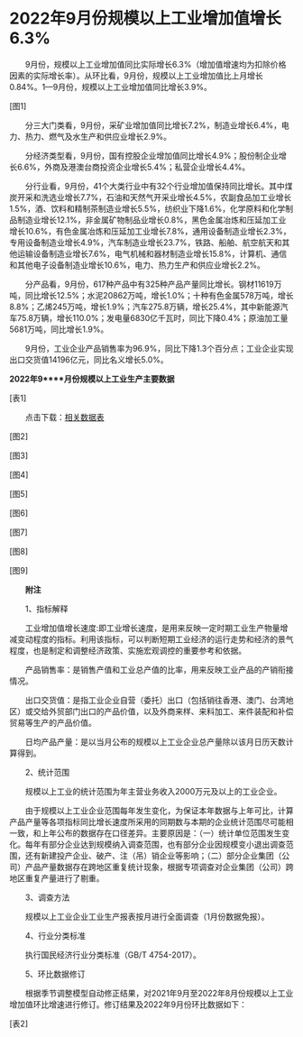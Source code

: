 # 2022年9月份规模以上工业增加值增长6.3%

　　9月份，规模以上工业增加值同比实际增长6.3%（增加值增速均为扣除价格因素的实际增长率）。从环比看，9月份，规模以上工业增加值比上月增长0.84%。1—9月份，规模以上工业增加值同比增长3.9%。

\[图1\]

　　分三大门类看，9月份，采矿业增加值同比增长7.2%，制造业增长6.4%，电力、热力、燃气及水生产和供应业增长2.9%。

　　分经济类型看，9月份，国有控股企业增加值同比增长4.9%；股份制企业增长6.6%，外商及港澳台商投资企业增长5.4%；私营企业增长4.4%。

　　分行业看，9月份，41个大类行业中有32个行业增加值保持同比增长。其中煤炭开采和洗选业增长7.7%，石油和天然气开采业增长4.5%，农副食品加工业增长1.5%，酒、饮料和精制茶制造业增长5.5%，纺织业下降1.6%，化学原料和化学制品制造业增长12.1%，非金属矿物制品业增长0.8%，黑色金属冶炼和压延加工业增长10.6%，有色金属冶炼和压延加工业增长7.8%，通用设备制造业增长2.3%，专用设备制造业增长4.9%，汽车制造业增长23.7%，铁路、船舶、航空航天和其他运输设备制造业增长7.6%，电气机械和器材制造业增长15.8%，计算机、通信和其他电子设备制造业增长10.6%，电力、热力生产和供应业增长2.2%。

　　分产品看，9月份，617种产品中有325种产品产量同比增长。钢材11619万吨，同比增长12.5%；水泥20862万吨，增长1.0%；十种有色金属578万吨，增长8.8%；乙烯245万吨，增长1.9%；汽车275.8万辆，增长25.4%，其中新能源汽车75.8万辆，增长110.0%；发电量6830亿千瓦时，同比下降0.4%；原油加工量5681万吨，同比增长1.9%。

　　9月份，工业企业产品销售率为96.9%，同比下降1.3个百分点；工业企业实现出口交货值14196亿元，同比名义增长5.0%。

**2022****年****9****月份规模以上工业生产主要数据**

\[表1\]

　　点击下载：[相关数据表](http://www.stats.gov.cn/sj/zxfb/202302/W020230203610082973413.xlsx)

\[图2\]

\[图3\]

\[图4\]

\[图5\]

\[图6\]

\[图7\]

\[图8\]

\[图9\]

　　**附注**

　　1、指标解释

　　工业增加值增长速度:即工业增长速度，是用来反映一定时期工业生产物量增减变动程度的指标。利用该指标，可以判断短期工业经济的运行走势和经济的景气程度，也是制定和调整经济政策、实施宏观调控的重要参考和依据。

　　产品销售率：是销售产值和工业总产值的比率，用来反映工业产品的产销衔接情况。

　　出口交货值：是指工业企业自营（委托）出口（包括销往香港、澳门、台湾地区）或交给外贸部门出口的产品价值，以及外商来样、来料加工、来件装配和补偿贸易等生产的产品价值。

　　日均产品产量：是以当月公布的规模以上工业企业总产量除以该月日历天数计算得到。

　　2、统计范围

　　规模以上工业的统计范围为年主营业务收入2000万元及以上的工业企业。

　　由于规模以上工业企业范围每年发生变化，为保证本年数据与上年可比，计算产品产量等各项指标同比增长速度所采用的同期数与本期的企业统计范围尽可能相一致，和上年公布的数据存在口径差异。主要原因是：（一）统计单位范围发生变化。每年有部分企业达到规模纳入调查范围，也有部分企业因规模变小退出调查范围，还有新建投产企业、破产、注（吊）销企业等影响；（二）部分企业集团（公司）产品产量数据存在跨地区重复统计现象，根据专项调查对企业集团（公司）跨地区重复产量进行了剔重。

　　3、调查方法

　　规模以上工业企业工业生产报表按月进行全面调查（1月份数据免报）。

　　4、行业分类标准

　　执行国民经济行业分类标准（GB/T 4754-2017）。

　　5、环比数据修订

　　根据季节调整模型自动修正结果，对2021年9月至2022年8月份规模以上工业增加值环比增速进行修订。修订结果及2022年9月份环比数据如下：

\[表2\]